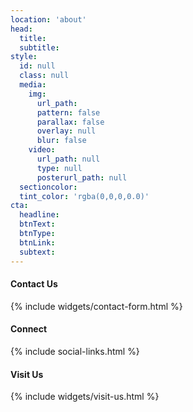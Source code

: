 ```yaml
---
location: 'about'
head:
  title:
  subtitle:
style:
  id: null
  class: null
  media:
    img:
      url_path:
      pattern: false
      parallax: false
      overlay: null
      blur: false
    video:
      url_path: null
      type: null  
      posterurl_path: null  
  sectioncolor:
  tint_color: 'rgba(0,0,0,0.0)'  
cta:
  headline:
  btnText:
  btnType:
  btnLink:
  subtext:
---
```



<div class="col-sm-7">
    <h4 class="text-left">Contact Us</h4>
    {% include widgets/contact-form.html %}
</div>

<div class="col-sm-5">
<h4 class="text-left">Connect</h4>
{% include social-links.html %}

<h4 class="text-left">Visit Us</h4>
{% include widgets/visit-us.html %}
</div>
